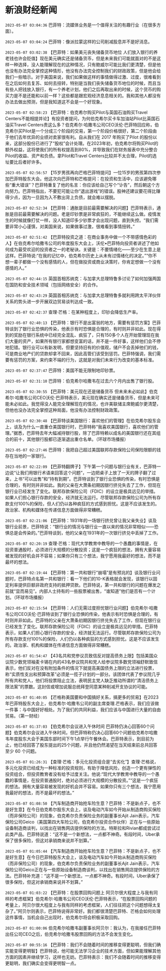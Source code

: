 # 新浪财经新闻
`2023-05-07 03:04:36` 巴菲特：流媒体业务是一个值得关注的有趣行业（在很多方面）。

`2023-05-07 03:04:24` 巴菲特：像派拉蒙这样的公司削减股息并不是好消息。

`2023-05-07 03:02:38` 【巴菲特：如果美元丧失储备货币地位 人们放入银行的养老钱也许会贬值】现在美元确实还是储备货币，但是未来我们可能就面对的不是这样一种选择，没人能理解现在的这种情况，只有鲍威尔可能比我们更清楚，但是他也没有办法完全掌控这种情形，他没有办法完全控制我们的财政政策，但是他会给我们一些暗示。对于美国来说，我们如果做这样的事情做得过激、过度，很难看到在之后如何去复苏、如何去扭转，特别是当我们丧失储备货币地位的时候，而且当有些人把钱放入银行，有一个养老计划，他们之后再取出来的时候，这个货币的购买力是不是还能和以前一样？这些都是跟宏观经济息息相关的。我和其他人都没有办法去做出预测，但是我知道这不会是一个好现象。

`2023-05-07 02:58:23` 【巴菲特：伯克希尔购买Pilot与英国石油购买Travel Centers不能相提并论】有投资者提问，为何伯克希尔买卡车加油站Pilot比英国石油买Travel Centers贵这么多？伯克希尔·哈撒韦公司CEO沃伦·巴菲特回应称，伯克希尔买Pilot是一个分成三个阶段的交易，第一个阶段价格很好，第二个阶段由于他们去年优异的业绩对卖家很有利。自从我们在 2017 年购买了Pilot 的股份以来，这部分股份已进行了“股权”会计处理。在2023年初，伯克希尔将购买Pilot的额外权益，这将使我们的所有权提高到80%，并导致我们在财务报表中充分整合Pilot的收益、资产和负债。拿Pilot和Travel Centers比较并不太合理，Pilot的选址要比后者好许多。

`2023-05-07 02:56:57` 【15岁男孩再向芒格巴菲特提问】一位15岁的男孩第四次参加巴菲特股东大会。他这次向巴菲特和芒格提问：在投资和生活中，应该避免哪些“重大错误”？巴菲特重复了他的名言：你应该给自己写个“讣告”，然后朝这个方向努力。巴菲特指出，不要犯可能让你“退出游戏”的错误。股神还建议要花得比赚得少点，因为一旦因为入不敷出背上负债，就会难以摆脱。

`2023-05-07 02:52:34` 【巴菲特：通胀是目前最需要解决的问题】巴菲特表示，通胀是目前最需要解决的问题。老是印钞票是非常疯狂的，不能继续这么做。疫情发生的时候就像打仗一样，没人知道印多少钞票才会出现问题，直到失控。“我们需要非常小心谨慎，对美国来说，如果做事过激，很难看到事情扭转。”

`2023-05-07 02:51:42` 【巴菲特投资之道：在商业事务中做一个不带感情色彩的人】在伯克希尔哈撒韦公司的年度股东大会上，沃伦•巴菲特向投资者讲述了他如何成为最受欢迎的投资者之一的老秘诀。关键是：不要情绪化——至少在生意上是这样。巴菲特说:“在我的记忆中，伯克希尔历史上从未有过情绪化的决定。”“你不想一辈子都做一个没有感情的人，但在做投资或商业决策时，你肯定想做一个没有感情的人。”

`2023-05-07 02:44:15` 英国首相苏纳克：与加拿大总理特鲁多讨论了如何加强两国在国防和安全技术领域（包括网络安全）的合作。

`2023-05-07 02:43:29` 英国首相苏纳克：与加拿大总理特鲁多就利用跨太平洋伙伴关系的势头进一步开展双边贸易谈判达成一致。

`2023-05-07 02:42:37` 查理·芒格：在某种程度上，印钞会降低生产率。

`2023-05-07 02:40:13` 【巴菲特：银行不是出富翁的地方，需要有惩罚方案】巴菲特谈到了银行业恐惧的传染，他表示有时恐惧是合理的，有时则并非如此。现在得到的奖励在银行系统中已经完全混乱、疯狂了，只有150多个人在开始管理现在我们大量的资产，如果所有银行家都想变富的话，并不是一件好事，这样他们会不停地犯错。银行业可以有新发明，但要坚持旧有的价值观，储户不会丢掉他们的钱，可是商业地产们的贷款却拿不回来，因此高管们该受到惩罚。巴菲特强调，我们需要有惩罚的方案，来约束不端的行为，这就是对我们未来行为改变的基本标准。

`2023-05-07 02:37:47` 巴菲特：美国不能无限制地印钞票。

`2023-05-07 02:31:10` 巴菲特：伯克希尔哈撒韦在过去六个月内出售了银行股。

`2023-05-07 02:30:55` 【巴菲特：美元现在还是储备货币 但未来未必如此】伯克希尔·哈撒韦公司CEO沃伦·巴菲特表示，美元现在确实还是储备货币，但是未来可能未必如此。我觉得没人能完全理解现在的情况，也许美联储主席鲍威尔更清楚，但他也没办法完全掌控这种局面，他没有办法控制财政政策。

`2023-05-07 02:30:48` 【巴菲特谈美国银行：喜欢他们的管理】在伯克希尔股东会上，谈及为什么一直重仓美国银行时，巴菲特称“我喜欢美国银行，喜欢他们的管理。”据悉，巴菲特去年大幅减持银行股，除了巴菲特赖以成名的美国银行还在其组合的前十，其他银行股都已逐渐退出重仓名单。（环球市场播报）

`2023-05-07 02:27:46` 巴菲特：我把自己超过美国联邦存款保险公司保险限额的钱存在当地的一家银行。

`2023-05-07 02:22:09` 【巴菲特翻牌子】下午第一个问题与银行业有关，巴菲特一边说“让我们用银行术语来回答这个问题”，一边把桌子上放了一天的牌子翻了过来，上书“可以出售”和“持有到期”。巴菲特谈到了银行业恐惧的传染，有时恐惧是合理的，有时则并非如此。我的父亲在大萧条初期因银行挤兑失去了工作，但现在银行业已经发生了变化。联邦存款保险公司（FDIC）的设立是极具远见的举措。如果人们担心银行存款的安全，经济就无法运行。尽管联邦存款保险公司为所有存款支付100%的保险，但人们仍以各种疯狂的方式感到担忧。这是不应该发生的。政治家、机构和媒体在传递信息方面做得非常糟糕。

`2023-05-07 02:21:06` 【巴菲特：1931年的一场银行挤兑曾让我父亲失业】谈及银行业前景，巴菲特说：“银行业的情况与银行业一直以来的情况非常相似——恐惧总是会传染的。”巴菲特谈到，他的父亲在1931年的一次银行挤兑中丢掉了工作。

`2023-05-07 02:20:19` 查理·芒格：现代大学教育中教导的一个愚蠢的事情是，在投资普通股时，必须进行大规模的分散投资；这是一个疯狂的想法，拥有大量容易被发现的好机会并不容易；如果你只有三个想法，我宁愿用我最好的想法，而不是最坏的想法。

`2023-05-07 02:19:44` 【巴菲特：第一共和银行“崩塌”是有预兆的】谈及银行业问题时，巴菲特点名第一共和银行：看一下他们的10-K表格就会发现，该银行以固定利率提供巨额非政府支持的抵押贷款。巴菲特说，第一共和银行的问题在爆发之前就“显而易见”。内部人士持有的一些股票被出售，“谁知道”他们是否有一个计划。（环球市场播报）

`2023-05-07 02:15:54` 【巴菲特：人们无需过度担忧银行业问题】伯克希尔·哈撒韦公司CEO沃伦·巴菲特谈到了银行业恐惧的传染，他表示有时恐惧是合理的，有时则并非如此。巴菲特的父亲在大萧条初期因银行挤兑失去了工作，但现在银行业已经发生了变化。联邦存款保险公司（FDIC）的设立是极具远见的举措。巴菲特表示，如果人们担心银行存款的安全，经济就无法运行。尽管联邦存款保险公司为所有存款支付100%的保险，人们仍以各种疯狂的方式感到担忧。这是不应该发生的。政治家、机构和媒体在传递信息方面做得非常糟糕。

`2023-05-07 01:54:47` 【43名共和党参议员致信反对提高债务上限】包括美国众议院少数党领袖麦卡锡在内的43名参议院共和党人给参议院多数党领袖舒默致信表示，他们反对在没有附加条件的情况下就提高美国债务上限的立法进行投票，称“实质性支出和预算改革”必须是一揽子计划的一部分。该团体代表了参议院几乎所有共和党人，他们将投票阻止立法，表明民主党人缺乏推动所谓的“清洁债务上限法案”的票数。这封信或增加说服总统拜登同意某种削减开支协议的可能。

`2023-05-07 01:40:05` 【芒格称美国要和中国搞好关系，搞更多的贸易】在2023年巴菲特股东大会上，伯克希尔·哈撒韦公司的副主席查理.芒格表示，我们应该做一件事：与中国好好相处。为了我们的共同利益，我们应该与中国进行大量的自由贸易。（第一财经）

`2023-05-07 01:37:03` 【伯克希尔会议进入午休时间 巴菲特仍决心回答60个问题】伯克希尔会议进入午休时间，但巴菲特称仍决心回答60个问题伯克希尔哈撒韦年度股东大会于美国东部时间下午1点举行午餐休会。巴菲特表示，到目前为止，他已经回答了股东提出的25个问题，并且他仍然渴望在当天结束前总共回答至少 60 个问题。

`2023-05-07 01:26:31` 【查理·芒格：多元化投资组合是“去劣化”】查理·芒格说，多元化投资已经成为一种标准的投资规则，有助于降低风险，创造一个更有弹性的投资组合，但投资教育者没有给予过度关注。他说:“现代大学教育中教导的一个愚蠢的事情是，在投资普通股时，绝对必须进行大规模的分散投资。”“这是一个疯狂的想法。拥有大量容易被发现的好机会并不容易。如果你只有三个想法，我宁愿用我最好的想法，而不是最坏的想法。”

`2023-05-07 01:08:50` 【汽车制造商开始抢车险生意？巴菲特：不是新点子，也不是好生意】在今日伯克希尔股东大会上，谈及电动汽车如今开始从制造商购买保险（而非保险公司）的现象，伯克希尔负责保险业务的副董事长Ajit Jain表示，汽车保险公司Geico（美国第四大车险公司，伯克希尔投资合作伙伴）正在与一些原始设备制造商谈判，以找出在销售网店提供保险的方法。特斯拉和Rivian都成尝试过此类产品。巴菲特说道：“这不是一个新想法，一点都不神奇。有段时间，Uber承保了很多保险，但这对承销商来说并不划算。”

`2023-05-07 01:05:44` 【汽车制造商开始抢车险生意？巴菲特：不是新点子，也不是好生意】在今日巴菲特股东大会上，谈及电动汽车如今开始从制造商购买保险（而非保险公司）的现象，伯克希尔负责保险业务的副董事长Ajit Jain表示，汽车保险公司Geico正在与一些原始设备制造商谈判，以找出在销售网店提供保险的方法。巴菲特补充道：“这不是一个新想法，一点都不神奇。有段时间，Uber承保了很多保险，但这对承销商来说并不划算。”

`2023-05-07 01:03:22` 【巴菲特：在股票回购问题上 阿贝尔很大程度上与我有同样的考虑框架】伯克希尔·哈撒韦公司CEO沃伦·巴菲特表示，“在股票回购问题的考量上，阿贝尔很大程度上与我有同样的考虑框架，人们往往把这个问题想得太复杂了。”阿贝尔则表示，巴菲特说得非常好。我们都很清楚巴菲特、芒格会如何处理这件事情，当机会自己出现时，伯克希尔将会积极采取回购。

`2023-05-07 01:00:06` 伯克希尔哈撒韦副董事长阿贝尔：我认为，在我接任巴菲特出任公司CEO之后，伯克希尔哈撒韦股票回购的方法不会发生变化。

`2023-05-07 00:55:16` 【巴菲特：我们不会随着时间的推移变得更聪明，但我们确实能变得更明智】巴菲特说，他可能无法学习企业的技术方面，但如果能理解其他方面的因素并继续学习，这样也无妨。巴菲特表示：我们不会随着时间的推移变得更聪明，我们确实会变得更明智一点。


